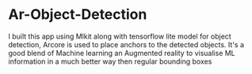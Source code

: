 # Ar-Object-Detection
I built this app using Mlkit along with tensorflow lite model for object detection, Arcore is used to place anchors to the detected objects. It's a good blend of Machine learning an Augmented reality to visualise ML information in a much better way then regular bounding boxes

